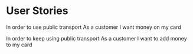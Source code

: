 User Stories
============

In order to use public transport
As a customer
I want money on my card

In order to keep using public transport
As a customer
I want to add money to my card